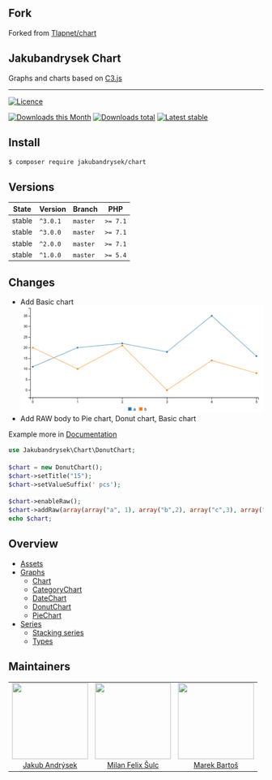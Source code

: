 ## Fork
Forked from [Tlapnet/chart](https://github.com/Tlapnet/chart)

## Jakubandrysek Chart


Graphs and charts based on [C3.js](http://c3js.org/)

-----


[![Licence](https://img.shields.io/packagist/l/jakubandrysek/chart.svg?style=flat-square)](https://packagist.org/packages/jakubandrysek/chart)

[![Downloads this Month](https://img.shields.io/packagist/dm/jakubandrysek/chart.svg?style=flat-square)](https://packagist.org/packages/jakubandrysek/chart)
[![Downloads total](https://img.shields.io/packagist/dt/jakubandrysek/chart.svg?style=flat-square)](https://packagist.org/packages/jakubandrysek/chart)
[![Latest stable](https://img.shields.io/packagist/v/jakubandrysek/chart.svg?style=flat-square)](https://packagist.org/packages/jakubandrysek/chart)

## Install

```
$ composer require jakubandrysek/chart
```

## Versions

| State       | Version   | Branch   | PHP      |
|-------------|-----------|----------|----------|
| stable      | `^3.0.1`  | `master` | `>= 7.1` |
| stable      | `^3.0.0`  | `master` | `>= 7.1` |
| stable      | `^2.0.0`  | `master` | `>= 7.1` |
| stable      | `^1.0.0`  | `master` | `>= 5.4` |

## Changes
- Add Basic chart
![Chart](.docs/assets/BasicChart.png?raw=true)
- Add RAW body to Pie chart, Donut chart, Basic chart

Example more in [Documentation](.docs/README.md)
```php
use Jakubandrysek\Chart\DonutChart;

$chart = new DonutChart();
$chart->setTitle("15");
$chart->setValueSuffix(' pcs');

$chart->enableRaw();
$chart->addRaw(array(array("a", 1), array("b",2), array("c",3), array("d",12)));
echo $chart;

```
## Overview

- [Assets](.docs/README.md#assets)
- [Graphs](.docs/README.md#graphs)
	- [Chart](.docs/README.md#chart)
	- [CategoryChart](.docs/README.md#categorychart)
	- [DateChart](.docs/README.md#datechart)
	- [DonutChart](.docs/README.md#donutchart)
	- [PieChart](.docs/README.md#piechart)
- [Series](.docs/README.md#series)
	- [Stacking series](.docs/README.md#stacking-series)
	- [Types](.docs/README.md#types)

## Maintainers

<table>
  <tbody>
    <tr>
      <td align="center">
        <a href="https://kubaandrysek.cz/">
            <img width="150" height="150" src="https://avatars2.githubusercontent.com/u/33494544?v=3&s=150">
        </a>
        </br>
        <a href="https://kubaandrysek.cz/">Jakub Andrýsek</a>
      </td>
      <td align="center">
        <a href="https://github.com/f3l1x">
            <img width="150" height="150" src="https://avatars2.githubusercontent.com/u/538058?v=3&s=150">
        </a>
        </br>
        <a href="https://github.com/f3l1x">Milan Felix Šulc</a>
      </td>
      <td align="center">
        <a href="https://github.com/mabar">
            <img width="150" height="150" src="https://avatars0.githubusercontent.com/u/20974277?s=400&v=4">
        </a>
        </br>
        <a href="https://github.com/mabar">Marek Bartoš</a>
      </td>
    </tr>
  <tbody>
</table>
